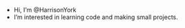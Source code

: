- Hi, I’m @HarrisonYork
- I’m interested in learning code and making small projects.

<!---
HarrisonYork/HarrisonYork is a ✨ special ✨ repository because its `README.md` (this file) appears on your GitHub profile.
You can click the Preview link to take a look at your changes.
--->
